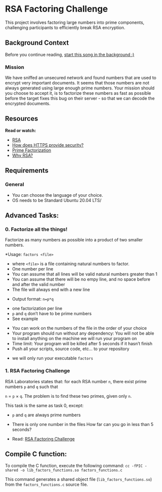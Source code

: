 # RSA Factoring Challenge

This project involves factoring large numbers into prime components, challenging participants to efficiently break RSA encryption.

## Background Context

Before you continue reading, [start this song in the background :)](https://www.youtube.com/watch?v=tGSUjuSBt1A)

### Mission

We have sniffed an unsecured network and found numbers that are used to encrypt very important documents. It seems that those numbers are not always generated using large enough prime numbers. Your mission should you choose to accept it, is to factorize these numbers as fast as possible before the target fixes this bug on their server - so that we can decode the encrypted documents.

## Resources

**Read or watch:**

* [RSA](https://en.wikipedia.org/wiki/RSA_(cryptosystem))
* [How does HTTPS provide security?](https://stackoverflow.com/questions/3968095/how-does-https-provide-security)
* [Prime Factorization](https://privacycanada.net/mathematics/prime-factorization/)
* [Why RSA?](https://jaredatandi.hashnode.dev/rsa-factoring)

## Requirements

### General
* You can choose the language of your choice.
* OS needs to be Standard Ubuntu 20.04 LTS/

## Advanced Tasks:

### 0. Factorize all the things!
Factorize as many numbers as possible into a product of two smaller numbers.

*Usage: `factors <file>`
 - where `<file>` is a file containing natural numbers to factor.
 - One number per line
 - You can assume that all lines will be valid natural numbers greater than 1
 - You can assume that there will be no empy line, and no space before and after the valid number
 - The file will always end with a new line
* Output format: `n=p*q`
 - one factorization per line
 - `p` and `q` don’t have to be prime numbers
 - See example
* You can work on the numbers of the file in the order of your choice
* Your program should run without any dependency: You will not be able to install anything on the machine we will run your program on
* Time limit: Your program will be killed after 5 seconds if it hasn’t finish
* Push all your scripts, source code, etc… to your repository
 - we will only run your executable `factors`
 
 
### 1. RSA Factoring Challenge
RSA Laboratories states that: for each RSA number `n`, there exist prime numbers `p` and `q` such that

`n` = `p` × `q`. The problem is to find these two primes, given only `n`.

This task is the same as task 0, except:

* `p` and `q` are always prime numbers
* There is only one number in the files
How far can you go in less than 5 seconds?

* Read: [RSA Factoring Challenge](https://en.wikipedia.org/wiki/RSA_Factoring_Challenge)


## Compile C function:

To compile the C function, execute the following command:
`cc -fPIC -shared -o lib_factors_functions.so factors_functions.c`

This command generates a shared object file (`lib_factors_functions.so`) from the `factors_functions.c` source file.